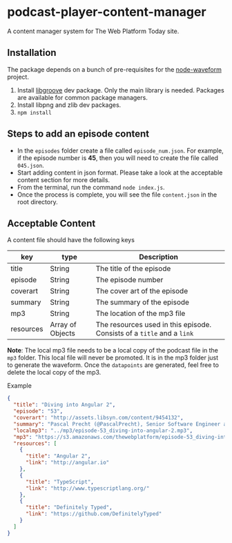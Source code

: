 # podcast-player-content-manager

A content manager system for The Web Platform Today site.

## Installation

The package depends on a bunch of pre-requisites for the [node-waveform](https://github.com/andrewrk/node-waveform) project.

1. Install [libgroove](https://github.com/andrewrk/libgroove) dev package. Only the main library is needed. Packages are available for common package managers.
2. Install libpng and zlib dev packages.
3. `npm install`


## Steps to add an episode content

- In the `episodes` folder create a file called `episode_num.json`. For example, if the episode number is **45**, then you will need to create the file called `045.json`.
- Start adding content in json format. Please take a look at the acceptable content section for more details.
- From the terminal, run the command `node index.js`.
- Once the process is complete, you will see the file `content.json` in the root directory.

## Acceptable Content

A content file should have the following keys

| key | type | Description |
|----|-----|----|
| title | String | The title of the episode |
| episode | String | The episode number |
| coverart |  String | The cover art of the episode |
| summary | String | The summary of the episode |
| mp3 | String | The location of the mp3 file |
| resources | Array of Objects | The resources used in this episode. Consists of a `title` and a `link` |

**Note**: The local mp3 file needs to be a local copy of the podcast file in the `mp3` folder. This local file will never be promoted. It is in the mp3 folder just to generate the waveform. Once the `datapoints` are generated, feel free to delete the local copy of the mp3.

Example

```json
{
  "title": "Diving into Angular 2",
  "episode": "53",
  "coverart": "http://assets.libsyn.com/content/9454132",
  "summary": "Pascal Precht (@PascalPrecht), Senior Software Engineer at Thoughtram & creator of ng-translate, chats with us about the Angular 2 and how developers can get ready today.",
  "localmp3": "../mp3/episode-53_diving-into-angular-2.mp3",
  "mp3": "https://s3.amazonaws.com/thewebplatform/episode-53_diving-into-angular-2.mp3",
  "resources": [
    {
      "title": "Angular 2",
      "link": "http://angular.io"
    },
    {
      "title": "TypeScript",
      "link": "http://www.typescriptlang.org/"
    },
    {
      "title": "Definitely Typed",
      "link": "https://github.com/DefinitelyTyped"
    }
  ]
}
```